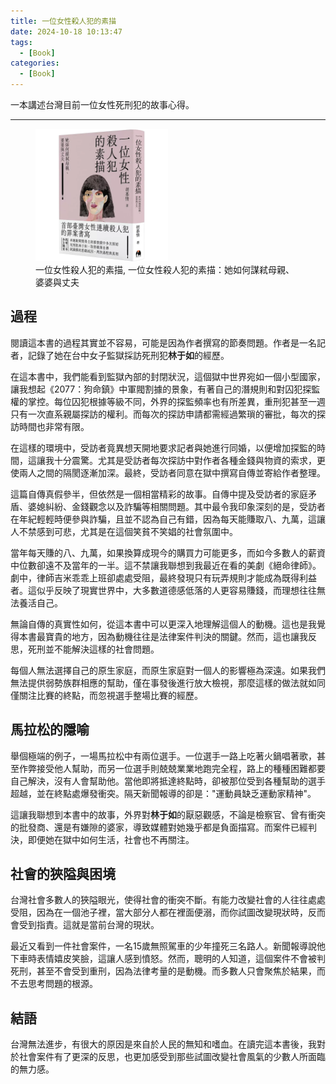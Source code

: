 ```yaml
---
title: 一位女性殺人犯的素描
date: 2024-10-18 10:13:47
tags:
  - [Book]
categories:
  - [Book]
---
```



一本講述台灣目前一位女性死刑犯的故事心得。

<!-- more -->

------

<figure>
  <img src="https://github.com/aliceric27/picx-images-hosting/raw/master/一位女性殺人犯的素描.39l6p90lnj.webp" width="50%" alt="一位女性殺人犯的素描">
  <figcaption>一位女性殺人犯的素描, 一位女性殺人犯的素描：她如何謀弒母親、婆婆與丈夫</figcaption>
</figure>

## 過程

閱讀這本書的過程其實並不容易，可能是因為作者撰寫的節奏問題。作者是一名記者，記錄了她在台中女子監獄採訪死刑犯**林于如**的經歷。

在這本書中，我們能看到監獄內部的封閉狀況，這個獄中世界宛如一個小型國家，讓我想起《2077：狗命鎮》中軍閥割據的景象，有著自己的潛規則和對囚犯探監權的掌控。每位囚犯根據等級不同，外界的探監頻率也有所差異，重刑犯甚至一週只有一次直系親屬探訪的權利。而每次的探訪申請都需經過繁瑣的審批，每次的探訪時間也非常有限。

在這樣的環境中，受訪者竟異想天開地要求記者與她進行同婚，以便增加探監的時間，這讓我十分震驚。尤其是受訪者每次探訪中對作者各種金錢與物資的索求，更使兩人之間的隔閡逐漸加深。最終，受訪者同意在獄中撰寫自傳並寄給作者整理。

這篇自傳真假參半，但依然是一個相當精彩的故事。自傳中提及受訪者的家庭矛盾、婆媳糾紛、金錢觀念以及詐騙等相關問題。其中最令我印象深刻的是，受訪者在年紀輕輕時便參與詐騙，且並不認為自己有錯，因為每天能賺取八、九萬，這讓人不禁感到可悲，尤其是在這個笑貧不笑娼的社會氛圍中。

當年每天賺的八、九萬，如果換算成現今的購買力可能更多，而如今多數人的薪資中位數卻遠不及當年的一半。這不禁讓我聯想到我最近在看的美劇《絕命律師》。劇中，律師吉米乖乖上班卻處處受阻，最終發現只有玩弄規則才能成為既得利益者。這似乎反映了現實世界中，大多數道德感低落的人更容易賺錢，而理想往往無法養活自己。

無論自傳的真實性如何，從這本書中可以更深入地理解這個人的動機。這也是我覺得本書最寶貴的地方，因為動機往往是法律案件判決的關鍵。然而，這也讓我反思，死刑並不能解決這樣的社會問題。

每個人無法選擇自己的原生家庭，而原生家庭對一個人的影響極為深遠。如果我們無法提供弱勢族群相應的幫助，僅在事發後進行放大檢視，那麼這樣的做法就如同僅關注比賽的終點，而忽視選手整場比賽的經歷。

## 馬拉松的隱喻

舉個極端的例子，一場馬拉松中有兩位選手。一位選手一路上吃著火鍋唱著歌，甚至作弊接受他人幫助，而另一位選手則兢兢業業地跑完全程，路上的種種困難都要自己解決，沒有人會幫助他。當他即將抵達終點時，卻被那位受到各種幫助的選手超越，並在終點處爆發衝突。隔天新聞報導的卻是："運動員缺乏運動家精神"。

這讓我聯想到本書中的故事，外界對**林于如**的厭惡觀感，不論是檢察官、曾有衝突的批發商、還是有嫌隙的婆家，導致媒體對她幾乎都是負面描寫。而案件已經判決，即便她在獄中如何生活，社會也不再關注。

## 社會的狹隘與困境

台灣社會多數人的狹隘眼光，使得社會的衝突不斷。有能力改變社會的人往往處處受阻，因為在一個池子裡，當大部分人都在裡面便溺，而你試圖改變現狀時，反而會受到指責。這就是當前台灣的現狀。

最近又看到一件社會案件，一名15歲無照駕車的少年撞死三名路人。新聞報導說他下車時表情嬉皮笑臉，這讓人感到憤怒。然而，聰明的人知道，這個案件不會被判死刑，甚至不會受到重刑，因為法律考量的是動機。而多數人只會聚焦於結果，而不去思考問題的根源。

## 結語

台灣無法進步，有很大的原因是來自於人民的無知和嗜血。在讀完這本書後，我對於社會案件有了更深的反思，也更加感受到那些試圖改變社會風氣的少數人所面臨的無力感。